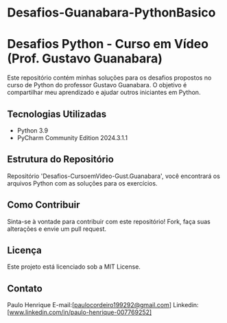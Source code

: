 # Desafios-Guanabara-PythonBasico

 # Desafios Python - Curso em Vídeo (Prof. Gustavo Guanabara)

Este repositório contém minhas soluções para os desafios propostos no curso de Python do professor Gustavo Guanabara. O objetivo é compartilhar meu aprendizado e ajudar outros iniciantes em Python.

## Tecnologias Utilizadas
* Python 3.9
* PyCharm Community Edition 2024.3.1.1

## Estrutura do Repositório
Repositório 'Desafios-CursoemVideo-Gust.Guanabara', você encontrará os arquivos Python com as soluções para os exercícios.

## Como Contribuir
Sinta-se à vontade para contribuir com este repositório! Fork, faça suas alterações e envie um pull request.

## Licença
Este projeto está licenciado sob a MIT License.

## Contato
Paulo Henrique
E-mail:[paulocordeiro199292@gmail.com] Linkedin: [www.linkedin.com/in/paulo-henrique-007769252]
